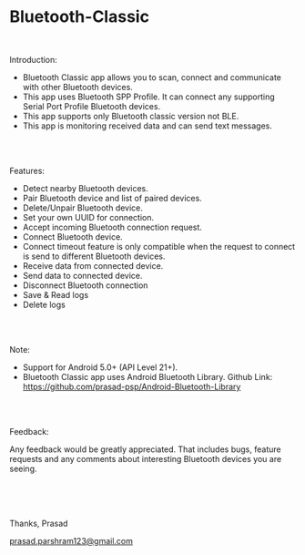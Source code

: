 # Bluetooth-Classic

<br/>

Introduction:

- Bluetooth Classic app allows you to scan, connect and communicate with other Bluetooth devices.
- This app uses Bluetooth SPP Profile. It can connect any supporting Serial Port Profile Bluetooth devices.
- This app supports only Bluetooth classic version not BLE.
- This app is monitoring received data and can send text messages.

<br/>
<br/>

Features:

- Detect nearby Bluetooth devices.
- Pair Bluetooth device and list of paired devices.
- Delete/Unpair Bluetooth device.
- Set your own UUID for connection.
- Accept incoming Bluetooth connection request.
- Connect Bluetooth device.
- Connect timeout feature is only compatible when the request to connect is send to different
Bluetooth devices.
- Receive data from connected device.
- Send data to connected device.
- Disconnect Bluetooth connection
- Save & Read logs
- Delete logs

<br/>
<br/>

Note:

- Support for Android 5.0+ (API Level 21+).
- Bluetooth Classic app uses Android Bluetooth Library.
Github Link: https://github.com/prasad-psp/Android-Bluetooth-Library

<br/>
<br/>

Feedback:

Any feedback would be greatly appreciated. That includes bugs, feature requests and any comments about interesting Bluetooth devices you are seeing.

<br/>
<br/>
<br/>

Thanks, 
Prasad

prasad.parshram123@gmail.com
